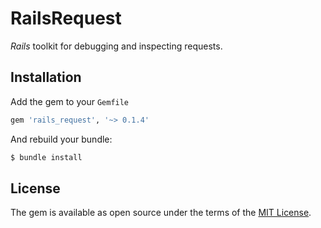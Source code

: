 # RailsRequest

_Rails_ toolkit for debugging and inspecting requests.

## Installation

Add the gem to your `Gemfile`

```ruby
gem 'rails_request', '~> 0.1.4'
```

And rebuild your bundle:

```bash
$ bundle install
```

## License

The gem is available as open source under the terms of the [MIT License](https://opensource.org/licenses/MIT).
